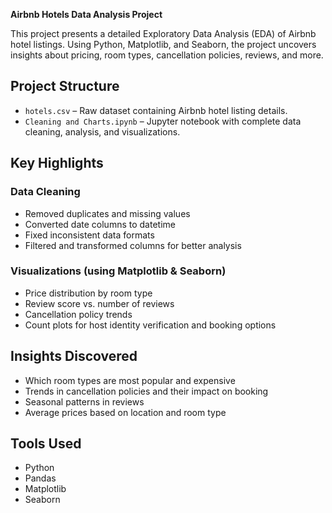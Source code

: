 **Airbnb Hotels Data Analysis Project**

This project presents a detailed Exploratory Data Analysis (EDA) of Airbnb hotel listings. Using Python, Matplotlib, and Seaborn, the project uncovers insights about pricing, room types, cancellation policies, reviews, and more.

##  Project Structure

- `hotels.csv` – Raw dataset containing Airbnb hotel listing details.
- `Cleaning and Charts.ipynb` – Jupyter notebook with complete data cleaning, analysis, and visualizations.

## Key Highlights

### Data Cleaning
- Removed duplicates and missing values
- Converted date columns to datetime
- Fixed inconsistent data formats
- Filtered and transformed columns for better analysis

### Visualizations (using Matplotlib & Seaborn)
- Price distribution by room type
- Review score vs. number of reviews
- Cancellation policy trends
- Count plots for host identity verification and booking options

## Insights Discovered
- Which room types are most popular and expensive
- Trends in cancellation policies and their impact on booking
- Seasonal patterns in reviews
- Average prices based on location and room type

## Tools Used
- Python
- Pandas
- Matplotlib
- Seaborn

